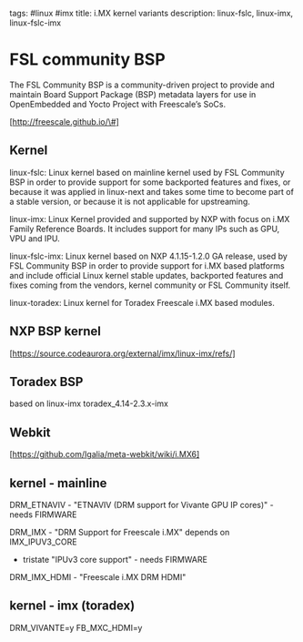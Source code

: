 tags: #linux #imx
title: i.MX kernel variants
description: linux-fslc, linux-imx, linux-fslc-imx

FSL community BSP
=================

The FSL Community BSP is a community-driven project to provide and
maintain Board Support Package (BSP) metadata layers for use in
OpenEmbedded and Yocto Project with Freescale’s SoCs.

[http://freescale.github.io/\#]

Kernel
------

linux-fslc: Linux kernel based on mainline kernel used by FSL Community
BSP in order to provide support for some backported features and fixes,
or because it was applied in linux-next and takes some time to become
part of a stable version, or because it is not applicable for
upstreaming.

linux-imx: Linux Kernel provided and supported by NXP with focus on i.MX
Family Reference Boards. It includes support for many IPs such as GPU,
VPU and IPU.

linux-fslc-imx: Linux kernel based on NXP 4.1.15-1.2.0 GA release, used
by FSL Community BSP in order to provide support for i.MX based
platforms and include official Linux kernel stable updates, backported
features and fixes coming from the vendors, kernel community or FSL
Community itself.

linux-toradex: Linux kernel for Toradex Freescale i.MX based modules.

NXP BSP kernel
--------------

[https://source.codeaurora.org/external/imx/linux-imx/refs/]

Toradex BSP
-----------

based on linux-imx toradex\_4.14-2.3.x-imx

Webkit
------

[https://github.com/Igalia/meta-webkit/wiki/i.MX6]

kernel - mainline
-----------------

DRM\_ETNAVIV - "ETNAVIV (DRM support for Vivante GPU IP cores)" - needs
FIRMWARE

DRM\_IMX - "DRM Support for Freescale i.MX" depends on IMX\_IPUV3\_CORE

- tristate "IPUv3 core support" - needs FIRMWARE

DRM\_IMX\_HDMI - "Freescale i.MX DRM HDMI"

kernel - imx (toradex)
----------------------

DRM\_VIVANTE=y FB\_MXC\_HDMI=y

  [http://freescale.github.io/\#]: http://freescale.github.io/#
  [https://source.codeaurora.org/external/imx/linux-imx/refs/]: https://source.codeaurora.org/external/imx/linux-imx/refs/
  [https://github.com/Igalia/meta-webkit/wiki/i.MX6]: https://github.com/Igalia/meta-webkit/wiki/i.MX6
